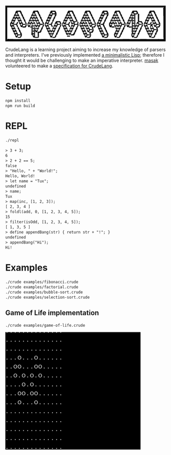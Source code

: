 ![](./crudelang-logo.png)

CrudeLang is a learning project aiming to increase my knowledge of parsers and interpreters. I've previously implemented [a minimalistic Lisp](https://github.com/bergsans/one-page-lisp); therefore I thought it would be challenging to make an imperative interpreter.
[masak](https://github.com/masak) volunteered to make a [specification for CrudeLang](https://masak.github.io/crude-spec/).

# Setup
```
npm install
npm run build
```

# REPL
```
./repl

> 3 + 3;
6
> 2 + 2 == 5;
false
> "Hello, " + "World!";
Hello, World!
> let name = "Tux";
undefined
> name;
Tux
> map(inc, [1, 2, 3]);
[ 2, 3, 4 ]
> foldl(add, 0, [1, 2, 3, 4, 5]);
15
> filter(isOdd, [1, 2, 3, 4, 5]);
[ 1, 3, 5 ]
> define appendBang(str) { return str + "!"; }
undefined
> appendBang("Hi");
Hi!
```

# Examples
```
./crude examples/fibonacci.crude
./crude examples/factorial.crude
./crude examples/bubble-sort.crude
./crude examples/selection-sort.crude
```

## Game of Life implementation
```
./crude examples/game-of-life.crude
```
![](./examples/game-of-life-screenshot.gif)
